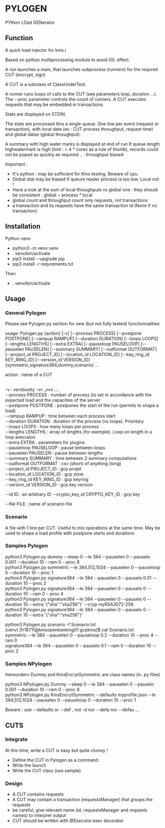 # PYLOGEN

PYthon LOad GENerator



## Function

A quick load injector for kms.i

Based on python multiprocessing module to avoid GIL effect.

A run launches a main, that launches subprocess (runners) for the requred CUT (encrypt, sign)

A CUT is a subclass of ClassUnderTest.

A runner runs loops of calls to the CUT (see parameters loop, duration ...).
The --proc parameter controls the count of runners.
A CUT executes requests that may be embedded in transactions.

Stats are displayed on STDIN.

The stats are processed thru a single queue. 
One line per event (request or transaction), with local data (ex : CUT process throughput, request time) and global datas (global throughput).

A summary with high water marks is displayed at end of run
If queue length highwatermark is high (hint : > 4 * cores as a rule of thumb), records could not be poped as quickly as required .. : throughput  biased

Important : 
- It's python : may be sufficient for Kms testing. Beware of cpu 
- Global stat may be biased if queure reader process is too low. Local not !
- Have a look at the sum of local throughputs vs global one : they should be consistent : global ~ process * local
- global count and throughput count only requests, not transactions
- a transaction and its requests have the same transaction id (None if no transaction)

## Installation

Python venv
- python3 -m venv venv
- . venv/bin/activate
- pip3 install --upgrade pip
- pip3 install -r requrements.txt

Then 

- . venv/bin/activate

## Usage 

### General  Pylogen

Please see Pylogen.py section for new (but not fully tested) functionnalities

usage: Pylogen.py {action} [-v] [--process PROCESS] [--postpone POSTPONE] [--rampup RAMPUP] [--duration DURATION] [--loops LOOPS] [--lengths LENGTHS]
                    [--extra EXTRA] [--pauseloop PAUSELOOP] [--pauselen PAUSELEN] [--summary SUMMARY] [--outformat OUTFORMAT] [--project_id PROJECT_ID]
                    [--location_id LOCATION_ID] [--key_ring_id KEY_RING_ID] [--version_id VERSION_ID]
                    {symmetric,signature384,dummy,scenario} ...

action : name of a CUT

<br>
-v : versbosity -vv _vvv ....  <br>
--process PROCESS : number of process (to set in accordance with the expected load and the capacities of the server<br>
--postpone POSTPONE : postpones the start of the run (permits to shape a load)<br>
--rampup RAMPUP : time between each process start <br>
--duration DURATION : duration of the process (vs loops). Prioritary <br>
--loops LOOPS : how many loops per process<br>
--lengths LENGTHS : array of lengths (for exemple). Loop on length in a loop execution<br>
--extra EXTRA : parameters for plugins <br>
--pauseloop PAUSELOOP : pause between loops  <br>
--pauselen PAUSELEN :  pause between lengths<br>
--summary SUMMARY : time between 2 summary computations <br>
--outformat OUTFORMAT : csv (short) of anything (long) <br>
--project_id PROJECT_ID : gcp projet<br>
--location_id LOCATION_ID : gcp zone <br>
--key_ring_id KEY_RING_ID : gcp keyring <br>
--version_id VERSION_ID : gcp key version <br>


--id ID : an arbitrary ID
--crypto_key_id CRYPTO_KEY_ID : gcp key 

--file FILE : name of scenario file

### Scenario 

A file with 1 line per CUT. Useful to mix operations at the same time.
May be used to shape a load profile with postpone starts and durations

### Samples Pylogen 

python3 Pylogen.py dummy --sleep 0  --le 384 --pauselen 0 --pauselo 0.001  --duration 10 --ram 0 --proc 8<br>
python3 Pylogen.py symmetric  --le 384,512,1024 --pauselen 0 --pauseloop 0 --duration 10 --proc 1<br>
python3 Pylogen.py signature384  --le 384 --pauselen 0 --pauselo 0.01  --duration 10 --proc 2<br>
python3 Pylogen.py signature384  --le 384 --pauselen 0 --pauselo 0  --duration 10 --ram 0 --proc 4<br>
python3 Pylogen.py signature384  --le 384 --pauselen 0 --pauselo 0 --duration 10 --extra '{"sha":"sha256"}' --cryp myRSA3072-256<br>
python3 Pylogen.py signature384  --le 384 --pauselen 0 --pauselo 0 --duration 10 --extra '{"sha":"sha256"}'<br>

python3 Pylogen.py scenario -f Scenario.txt<br>
(venv) [fr18711@kmsopenbanking01 gcpkms]$ cat Scenario.txt<br>
symmetric  --le 384 --pauselen 0 --pauseloop 0.2 --duration 10 --proc 4 --ram 0<br>
signature384  --le 384 --pauselen 0 --pauselo 0.1  --ram 0 --duration 10 --proc 2<br>

### Samples NPylogen 

Hereunderv Dummy and KmsEncrytSymmetric are class names (in <class>.py files)

python3 NPylogen.py Dummy --sleep 0  --le 384 --pauselen 0 --pauselo 0.001  --duration 10 --ram 0 --proc 8<br>
python3 NPylogen.py KmsEncrytSymmetric --defaults myprofile.json  --le 384,512,1024 --pauselen 0 --pauseloop 0 --duration 10 --proc 1<br>

Beware : use --defaults or --def , not -d nor --defa nor --defau ...


## CUTS

### Integrate

At this time, write a CUT is easy but quite clumsy !

- Define the CUT in Pylogen as a command.
- Write the launch
- Write the CUT class (see sample)

### Design 

- A CUT contains requests
- A CUT may contain a transaction (requestsManager) that groups the requests
- be careful, give relevant name (id, requestsManager and requests names) to interpret output
- CUT should be written with @Executor.exec decorator



